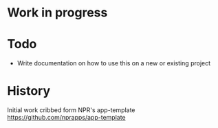 # Work in progress

# Todo
* Write documentation on how to use this on a new or existing project

# History
Initial work cribbed form NPR's app-template
https://github.com/nprapps/app-template
